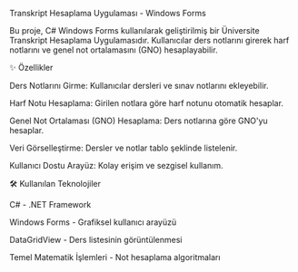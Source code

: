 Transkript Hesaplama Uygulaması - Windows Forms

Bu proje, C# Windows Forms kullanılarak geliştirilmiş bir Üniversite Transkript Hesaplama Uygulamasıdır. Kullanıcılar ders notlarını girerek harf notlarını ve genel not ortalamasını (GNO) hesaplayabilir.

✨ Özellikler

Ders Notlarını Girme: Kullanıcılar dersleri ve sınav notlarını ekleyebilir.

Harf Notu Hesaplama: Girilen notlara göre harf notunu otomatik hesaplar.

Genel Not Ortalaması (GNO) Hesaplama: Ders notlarına göre GNO'yu hesaplar.

Veri Görselleştirme: Dersler ve notlar tablo şeklinde listelenir.

Kullanıcı Dostu Arayüz: Kolay erişim ve sezgisel kullanım.

🛠 Kullanılan Teknolojiler

C# - .NET Framework

Windows Forms - Grafiksel kullanıcı arayüzü

DataGridView - Ders listesinin görüntülenmesi

Temel Matematik İşlemleri - Not hesaplama algoritmaları
